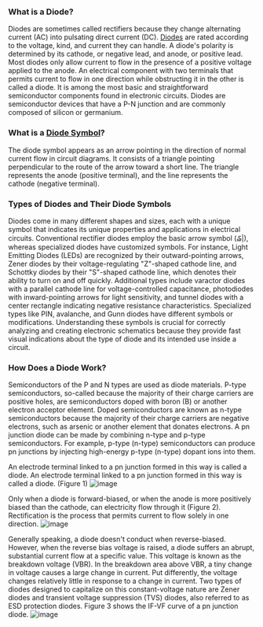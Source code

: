 ### What is a Diode?
Diodes are sometimes called rectifiers because they change alternating current (AC) into pulsating direct current (DC). [Diodes](https://www.ersaelectronics.com/c/diodes) are rated according to the voltage, kind, and current they can handle. A diode's polarity is determined by its cathode, or negative lead, and anode, or positive lead. Most diodes only allow current to flow in the presence of a positive voltage applied to the anode.
An electrical component with two terminals that permits current to flow in one direction while obstructing it in the other is called a diode. It is among the most basic and straightforward semiconductor components found in electronic circuits. Diodes are semiconductor devices that have a P-N junction and are commonly composed of silicon or germanium.

### What is a [Diode Symbol](https://www.ersaelectronics.com/blog/decoding-the-diode-symbol-everything-you-should-know)?
The diode symbol appears as an arrow pointing in the direction of normal current flow in circuit diagrams. It consists of a triangle pointing perpendicular to the route of the arrow toward a short line. The triangle represents the anode (positive terminal), and the line represents the cathode (negative terminal).

### Types of Diodes and Their Diode Symbols
Diodes come in many different shapes and sizes, each with a unique symbol that indicates its unique properties and applications in electrical circuits. Conventional rectifier diodes employ the basic arrow symbol (₷|), whereas specialized diodes have customized symbols.
For instance, Light Emitting Diodes (LEDs) are recognized by their outward-pointing arrows, Zener diodes by their voltage-regulating "Z"-shaped cathode line, and Schottky diodes by their "S"-shaped cathode line, which denotes their ability to turn on and off quickly. Additional types include varactor diodes with a parallel cathode line for voltage-controlled capacitance, photodiodes with inward-pointing arrows for light sensitivity, and tunnel diodes with a center rectangle indicating negative resistance characteristics.
Specialized types like PIN, avalanche, and Gunn diodes have different symbols or modifications. Understanding these symbols is crucial for correctly analyzing and creating electronic schematics because they provide fast visual indications about the type of diode and its intended use inside a circuit.

### How Does a Diode Work?
Semiconductors of the P and N types are used as diode materials. P-type semiconductors, so-called because the majority of their charge carriers are positive holes, are semiconductors doped with boron (B) or another electron acceptor element. Doped semiconductors are known as n-type semiconductors because the majority of their charge carriers are negative electrons, such as arsenic or another element that donates electrons. A pn junction diode can be made by combining n-type and p-type semiconductors. For example, p-type (n-type) semiconductors can produce pn junctions by injecting high-energy p-type (n-type) dopant ions into them.

An electrode terminal linked to a pn junction formed in this way is called a diode. An electrode terminal linked to a pn junction formed in this way is called a diode. (Figure 1)
![image](https://github.com/user-attachments/assets/50a42ec2-348c-453a-8a88-3fc1a2771f20)

Only when a diode is forward-biased, or when the anode is more positively biased than the cathode, can electricity flow through it (Figure 2). Rectification is the process that permits current to flow solely in one direction.
![image](https://github.com/user-attachments/assets/1705b7fd-c275-4ce0-a2d7-d72212ad828e)


Generally speaking, a diode doesn't conduct when reverse-biased. However, when the reverse bias voltage is raised, a diode suffers an abrupt, substantial current flow at a specific value. This voltage is known as the breakdown voltage (VBR). In the breakdown area above VBR, a tiny change in voltage causes a large change in current. Put differently, the voltage changes relatively little in response to a change in current. Two types of diodes designed to capitalize on this constant-voltage nature are Zener diodes and transient voltage suppression (TVS) diodes, also referred to as ESD protection diodes. Figure 3 shows the IF-VF curve of a pn junction diode.
![image](https://github.com/user-attachments/assets/64728061-9d62-4886-b062-76e86794105f)





